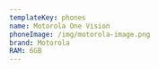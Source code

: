 ```yaml
---
templateKey: phones
name: Motorola One Vision
phoneImage: /img/motorola-image.png
brand: Motorola
RAM: 6GB
---
```

